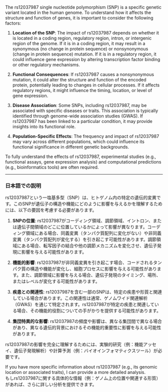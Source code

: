 The rs12037987 single nucleotide polymorphism (SNP) is a specific genetic variant located in the human genome. To understand how it affects the structure and function of genes, it is important to consider the following factors:

1. **Location of the SNP**: The impact of rs12037987 depends on whether it is located in a coding region, regulatory region, intron, or intergenic region of the genome. If it is in a coding region, it may result in a synonymous (no change in protein sequence) or nonsynonymous (change in protein sequence) mutation. If it is in a regulatory region, it could influence gene expression by altering transcription factor binding or other regulatory mechanisms.

2. **Functional Consequences**: If rs12037987 causes a nonsynonymous mutation, it could alter the structure and function of the encoded protein, potentially leading to changes in cellular processes. If it affects regulatory regions, it might influence the timing, location, or level of gene expression.

3. **Disease Association**: Some SNPs, including rs12037987, may be associated with specific diseases or traits. This association is typically identified through genome-wide association studies (GWAS). If rs12037987 has been linked to a particular condition, it may provide insights into its functional role.

4. **Population-Specific Effects**: The frequency and impact of rs12037987 may vary across different populations, which could influence its functional significance in different genetic backgrounds.

To fully understand the effects of rs12037987, experimental studies (e.g., functional assays, gene expression analysis) and computational predictions (e.g., bioinformatics tools) are often required.

---

### 日本語での説明

rs12037987という一塩基多型（SNP）は、ヒトゲノム内の特定の遺伝的変異です。このSNPが遺伝子の構造や機能にどのように影響を与えるかを理解するためには、以下の要因を考慮する必要があります。

1. **SNPの位置**: rs12037987がコーディング領域、調節領域、イントロン、または遺伝子間領域のどこに位置しているかによって影響が異なります。コーディング領域にある場合、同義変異（タンパク質配列に変化がない）や非同義変異（タンパク質配列が変化する）を引き起こす可能性があります。調節領域にある場合、転写因子の結合や他の調節メカニズムを変化させ、遺伝子発現に影響を与える可能性があります。

2. **機能的影響**: rs12037987が非同義変異を引き起こす場合、コードされるタンパク質の構造や機能が変化し、細胞プロセスに影響を与える可能性があります。また、調節領域に影響を与える場合、遺伝子発現のタイミング、場所、またはレベルが変化する可能性があります。

3. **疾患との関連性**: rs12037987を含む一部のSNPは、特定の疾患や形質と関連している場合があります。この関連性は通常、ゲノムワイド関連解析（GWAS）を通じて特定されます。rs12037987が特定の疾患と関連している場合、その機能的役割についての手がかりを提供する可能性があります。

4. **集団特異的な影響**: rs12037987の頻度や影響は、異なる集団間で異なる場合があり、異なる遺伝的背景におけるその機能的重要性に影響を与える可能性があります。

rs12037987の影響を完全に理解するためには、実験的研究（例：機能アッセイ、遺伝子発現解析）や計算予測（例：バイオインフォマティクスツール）が必要です。

If you have more specific information about rs12037987 (e.g., its genomic location or associated traits), I can provide a more detailed analysis.  
もしrs12037987に関する具体的な情報（例：ゲノム上の位置や関連する形質）があれば、さらに詳しい分析を提供できます。